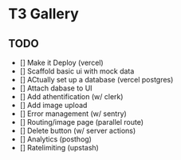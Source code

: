 # T3 Gallery

## TODO

- [] Make it Deploy (vercel)
- [] Scaffold basic ui with mock data
- [] ACtually set up a database (vercel postgres)
- [] Attach dabase to UI
- [] Add athentification (w/ clerk)
- [] Add image upload
- [] Error management (w/ sentry)
- [] Routing/image page (parallel route)
- [] Delete button (w/ server actions)
- [] Analytics (posthog)
- [] Ratelimiting (upstash)